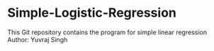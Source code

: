 # Simple-Logistic-Regression
This Git repository contains the program for simple linear regression
<br>
Author: Yuvraj Singh
